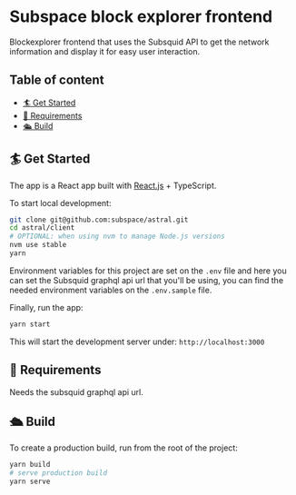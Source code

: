 # Subspace block explorer frontend

Blockexplorer frontend that uses the Subsquid API to get the network information and display it for easy user interaction.

## Table of content

- [🏄 Get Started](#get-started)
- [🔩 Requirements](#requirements)
- [🛳 Build](#build)

## 🏄 Get Started

The app is a React app built with [React.js](https://reactjs.org/) + TypeScript.

To start local development:

```bash
git clone git@github.com:subspace/astral.git
cd astral/client
# OPTIONAL: when using nvm to manage Node.js versions
nvm use stable
yarn
```

Environment variables for this project are set on the `.env` file and here you can set the Subsquid graphql api url that you'll be using, you can find the needed environment variables on the `.env.sample` file.

Finally, run the app:

```bash
yarn start
```

This will start the development server under:
`http://localhost:3000`

## 🔩 Requirements

Needs the subsquid graphql api url.

## 🛳 Build

To create a production build, run from the root of the project:

```bash
yarn build
# serve production build
yarn serve
```
